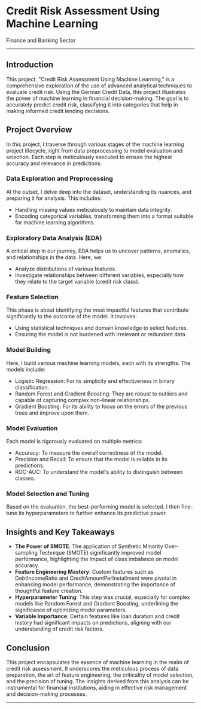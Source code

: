 # Credit Risk Assessment Using Machine Learning
 Finance and Banking Sector

---

## Introduction

This project, "Credit Risk Assessment Using Machine Learning," is a comprehensive exploration of the use of advanced analytical techniques to evaluate credit risk. Using the German Credit Data, this project illustrates the power of machine learning in financial decision-making. The goal is to accurately predict credit risk, classifying it into categories that help in making informed credit lending decisions.

## Project Overview

In this project, I traverse through various stages of the machine learning project lifecycle, right from data preprocessing to model evaluation and selection. Each step is meticulously executed to ensure the highest accuracy and relevance in predictions.

### Data Exploration and Preprocessing

At the outset, I delve deep into the dataset, understanding its nuances, and preparing it for analysis. This includes:

- Handling missing values meticulously to maintain data integrity.
- Encoding categorical variables, transforming them into a format suitable for machine learning algorithms.

### Exploratory Data Analysis (EDA)

A critical step in our journey, EDA helps us to uncover patterns, anomalies, and relationships in the data. Here, we:

- Analyze distributions of various features.
- Investigate relationships between different variables, especially how they relate to the target variable (credit risk class).

### Feature Selection

This phase is about identifying the most impactful features that contribute significantly to the outcome of the model. It involves:

- Using statistical techniques and domain knowledge to select features.
- Ensuring the model is not burdened with irrelevant or redundant data.

### Model Building

Here, I build various machine learning models, each with its strengths. The models include:

- Logistic Regression: For its simplicity and effectiveness in binary classification.
- Random Forest and Gradient Boosting: They are robust to outliers and capable of capturing complex non-linear relationships.
- Gradient Boosting: For its ability to focus on the errors of the previous trees and improve upon them.

### Model Evaluation

Each model is rigorously evaluated on multiple metrics:

- Accuracy: To measure the overall correctness of the model.
- Precision and Recall: To ensure that the model is reliable in its predictions.
- ROC-AUC: To understand the model's ability to distinguish between classes.

### Model Selection and Tuning

Based on the evaluation, the best-performing model is selected. I then fine-tune its hyperparameters to further enhance its predictive power.

## Insights and Key Takeaways

- **The Power of SMOTE**: The application of Synthetic Minority Over-sampling Technique (SMOTE) significantly improved model performance, highlighting the impact of class imbalance on model accuracy.
- **Feature Engineering Mastery**: Custom features such as DebtIncomeRatio and CreditAmountPerInstallment were pivotal in enhancing model performance, demonstrating the importance of thoughtful feature creation.
- **Hyperparameter Tuning**: This step was crucial, especially for complex models like Random Forest and Gradient Boosting, underlining the significance of optimizing model parameters.
- **Variable Importance**: Certain features like loan duration and credit history had significant impacts on predictions, aligning with our understanding of credit risk factors.

## Conclusion

This project encapsulates the essence of machine learning in the realm of credit risk assessment. It underscores the meticulous process of data preparation, the art of feature engineering, the criticality of model selection, and the precision of tuning. The insights derived from this analysis can be instrumental for financial institutions, aiding in effective risk management and decision-making processes.

---
